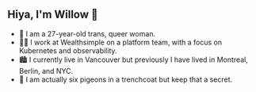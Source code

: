 ## Hiya, I'm Willow 👋

- 🎀 I am a 27-year-old trans, queer woman.
- 👩‍💻 I work at Wealthsimple on a platform team, with a focus on Kubernetes and observability.
- 🏙️ I currently live in Vancouver but previously I have lived in Montreal, Berlin, and NYC.
- 🧥 I am actually six pigeons in a trenchcoat but keep that a secret.

